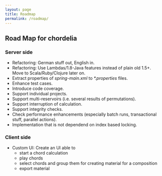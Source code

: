 ```yaml
---
layout: page
title: Roadmap
permalink: /roadmap/
---
```


<!-- Future plans, support needed! -->

## Road Map for chordelia

### Server side
  * Refactoring: German stuff out, English in.
  * Refactoring: Use Lambdas/1.8-Java features instead of plain old 1.5+. Move to Scala/Ruby/Clojure later on.
  * Extract properties of _spring-main.xml_ to _*.properties_ files.
  * Enhance test cases.
  * Introduce code coverage.
  * Support individual projects.
  * Support multi-reservoirs (i.e. several results of permutations).
  * Support interruption of calculation.
  * Support integrity checks.
  * Check performance enhancements (especially batch runs, transactional stuff, parallel actions).
  * Implementation that is not dependend on index based locking.

### Client side
  * Custom UI: Create an UI able to
    * start a chord calculation
    * play chords
    * select chords and group them for creating material for a composition
    * export material